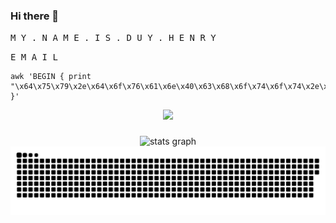 ### Hi there 👋

<kbd> M </kbd>
<kbd> Y </kbd>
<kbd> . </kbd>
<kbd> N </kbd>
<kbd> A </kbd>
<kbd> M </kbd>
<kbd> E </kbd>
<kbd> . </kbd>
<kbd> I </kbd>
<kbd> S </kbd>
<kbd> . </kbd>
<kbd> D </kbd>
<kbd> U </kbd>
<kbd> Y </kbd>
<kbd> . </kbd>
<kbd> H </kbd>
<kbd> E </kbd>
<kbd> N </kbd>
<kbd> R </kbd>
<kbd> Y </kbd>

<kbd> E </kbd>
<kbd> M </kbd>
<kbd> A </kbd>
<kbd> I </kbd>
<kbd> L </kbd>
```
awk 'BEGIN { print "\x64\x75\x79\x2e\x64\x6f\x76\x61\x6e\x40\x63\x68\x6f\x74\x6f\x74\x2e\x76\x6e" }'
```
<div align="center">
  <img src="https://profile-counter.glitch.me/duydo-ct/count.svg?"  />
</div>

###

<div align="center">
  <img src="https://github-readme-stats.vercel.app/api?username=duydo-ct&hide_title=false&hide_rank=false&show_icons=true&include_all_commits=true&count_private=true&disable_animations=false&theme=dracula&locale=en&hide_border=false&order=1" height="150" alt="stats graph"  />
</div>

<img src="https://raw.githubusercontent.com/duydo-ct/duydo-ct/output/github-snake-dark.svg" alt="Snake animation" />

